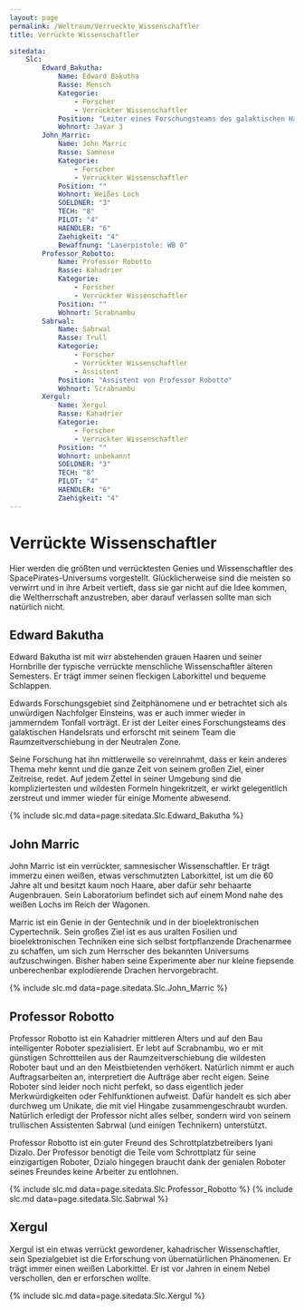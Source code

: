 ```yaml
---
layout: page
permalink: /Weltraum/Verrueckte_Wissenschaftler
title: Verrückte Wissenschaftler

sitedata:
    Slc:
        Edward_Bakutha:
            Name: Edward Bakutha
            Rasse: Mensch
            Kategorie:
                - Forscher
                - Verrückter Wissenschaftler
            Position: "Leiter eines Forschungsteams des galaktischen Handelsrats."
            Wohnort: Javar 3
        John_Marric:
            Name: John Marric
            Rasse: Samnese
            Kategorie:
                - Forscher
                - Verrückter Wissenschaftler
            Position: ""
            Wohnort: Weißes Loch
            SOELDNER: "3"
            TECH: "8"
            PILOT: "4"
            HAENDLER: "6"
            Zaehigkeit: "4"
            Bewaffnung: "Laserpistole: WB 0"
        Professor_Robotto:
            Name: Professor Robotto
            Rasse: Kahadrier
            Kategorie:
                - Forscher
                - Verrückter Wissenschaftler
            Position: ""
            Wohnort: Scrabnambu
        Sabrwal:
            Name: Sabrwal
            Rasse: Trull
            Kategorie:
                - Forscher
                - Verrückter Wissenschaftler
                - Assistent
            Position: "Assistent von Professor Robotto"
            Wohnort: Scrabnambu
        Xergul:
            Name: Xergul
            Rasse: Kahadrier
            Kategorie:
                - Forscher
                - Verrückter Wissenschaftler
            Position: ""
            Wohnort: unbekannt
            SOELDNER: "3"
            TECH: "8"
            PILOT: "4"
            HAENDLER: "6"
            Zaehigkeit: "4"
---
```


# Verrückte Wissenschaftler

Hier werden die größten und verrücktesten Genies und Wissenschaftler des SpacePirates-Universums vorgestellt. Glücklicherweise sind die meisten so verwirrt und in ihre Arbeit vertieft, dass sie gar nicht auf die Idee kommen, die Weltherrschaft anzustreben, aber darauf verlassen sollte man sich natürlich nicht.

## Edward Bakutha

Edward Bakutha ist mit wirr abstehenden grauen Haaren und seiner Hornbrille der typische verrückte menschliche Wissenschaftler älteren Semesters. Er trägt immer seinen fleckigen Laborkittel und bequeme Schlappen.

Edwards Forschungsgebiet sind Zeitphänomene und er betrachtet sich als unwürdigen Nachfolger Einsteins, was er auch immer wieder in jammerndem Tonfall vorträgt. Er ist der Leiter eines Forschungsteams des galaktischen Handelsrats und erforscht mit seinem Team die Raumzeitverschiebung in der Neutralen Zone.

Seine Forschung hat ihn mittlerweile so vereinnahmt, dass er kein anderes Thema mehr kennt und die ganze Zeit von seinem großen Ziel, einer Zeitreise, redet. Auf jedem Zettel in seiner Umgebung sind die kompliziertesten und wildesten Formeln hingekritzelt, er wirkt gelegentlich zerstreut und immer wieder für einige Momente abwesend.

{% include slc.md data=page.sitedata.Slc.Edward_Bakutha %}

## John Marric

John Marric ist ein verrückter, samnesischer Wissenschaftler. Er trägt immerzu einen weißen, etwas verschmutzten Laborkittel, ist um die 60 Jahre alt und besitzt kaum noch Haare, aber dafür sehr behaarte Augenbrauen. Sein Laboratorium befindet sich auf einem Mond nahe des weißen Lochs im Reich der Wagonen.

Marric ist ein Genie in der Gentechnik und in der bioelektronischen Cypertechnik. Sein großes Ziel ist es aus uralten Fosilien und bioelektronischen Techniken eine sich selbst fortpflanzende Drachenarmee zu schaffen, um sich zum Herrscher des bekannten Universums aufzuschwingen. Bisher haben seine Experimente aber nur kleine fiepsende unberechenbar explodierende Drachen hervorgebracht.

{% include slc.md data=page.sitedata.Slc.John_Marric %}

## Professor Robotto

Professor Robotto ist ein Kahadrier mittleren Alters und auf den Bau intelligenter Roboter spezialisiert. Er lebt auf Scrabnambu, wo er mit günstigen Schrottteilen aus der Raumzeitverschiebung die wildesten Roboter baut und an den Meistbietenden verhökert. Natürlich nimmt er auch Auftragsarbeiten an, interpretiert die Aufträge aber recht eigen. Seine Roboter sind leider noch nicht perfekt, so dass eigentlich jeder Merkwürdigkeiten oder Fehlfunktionen aufweist. Dafür handelt es sich aber durchweg um Unikate, die mit viel Hingabe zusammengeschraubt wurden. Natürlich erledigt der Professor nicht alles selber, sondern wird von seinem trullischen Assistenten Sabrwal (und einigen Technikern) unterstützt.

Professor Robotto ist ein guter Freund des Schrottplatzbetreibers Iyani Dizalo. Der Professor benötigt die Teile vom Schrottplatz für seine einzigartigen Roboter, Dzialo hingegen braucht dank der genialen Roboter seines Freundes keine Arbeiter zu entlohnen.

{% include slc.md data=page.sitedata.Slc.Professor_Robotto %}
{% include slc.md data=page.sitedata.Slc.Sabrwal %}

## Xergul

Xergul ist ein etwas verrückt gewordener, kahadrischer Wissenschaftler, sein Spezialgebiet ist die Erforschung von übernatürlichen Phänomenen. Er trägt immer einen weißen Laborkittel. Er ist vor Jahren in einem Nebel verschollen, den er erforschen wollte.

{% include slc.md data=page.sitedata.Slc.Xergul %}
